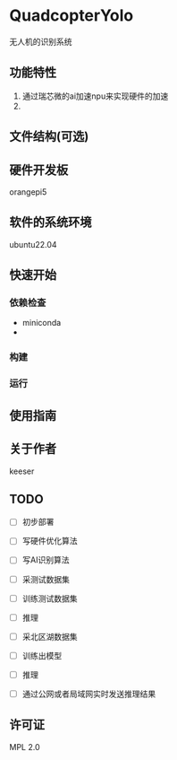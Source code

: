# QuadcopterYolo
无人机的识别系统


## 功能特性
1. 通过瑞芯微的ai加速npu来实现硬件的加速
2. 

## 文件结构(可选)
<!-- 可以描述下文件的结构 -->



## 硬件开发板
orangepi5



## 软件的系统环境
ubuntu22.04

## 快速开始

### 依赖检查
- miniconda
- 

### 构建

<!-- 描述如何构建该项目 -->

### 运行

<!-- 描述如何运行该项目 -->


## 使用指南

<!-- 描述如何使用该项目 -->

## 关于作者

keeser

## TODO
- [ ] 初步部署
- [ ] 写硬件优化算法
- [ ] 写AI识别算法
- [ ] 采测试数据集
- [ ] 训练测试数据集
- [ ] 推理
- [ ] 采北区湖数据集
- [ ] 训练出模型
- [ ] 推理
- [ ] 通过公网或者局域网实时发送推理结果


## 许可证
MPL 2.0
